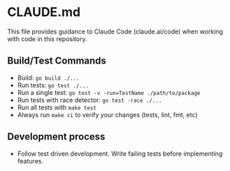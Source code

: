 # CLAUDE.md

This file provides guidance to Claude Code (claude.ai/code) when working with code in this repository.

## Build/Test Commands

- Build: `go build ./...`
- Run tests: `go test ./...`
- Run a single test: `go test -v -run=TestName ./path/to/package`
- Run tests with race detector: `go test -race ./...`
- Run all tests with `make test`
- Always run `make ci` to verify your changes (tests, lint, fmt, etc)

## Development process

- Follow test driven development. Write failing tests before implementing
  features.
